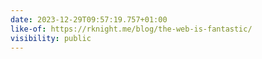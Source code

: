 ```yaml
---
date: 2023-12-29T09:57:19.757+01:00
like-of: https://rknight.me/blog/the-web-is-fantastic/
visibility: public
---
```

